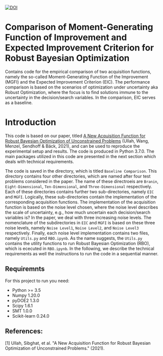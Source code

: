 [![DOI](https://zenodo.org/badge/404800705.svg)](https://zenodo.org/badge/latestdoi/404800705)



# Comparison of Moment-Generating Function of Improvement and Expected Improvement Criterion for Robust Bayesian Optimization
Contains code for the empirical comparison of two acquisition functions, namely the so-called Moment-Generating Function of the Improvement (MGFI) and
the Expected Improvement Criterion (EIC). The performance comparison is based on the scenarios of optimization under uncertainty aka Robust Optimization, where the focus
is to find solutions immune to the uncertainty in the decision/search variables. In the comparison, EIC serves as a baseline.

# Introduction
This code is based on our paper, titled [A New Acquisition Function for Robust Bayesian
Optimization of Unconstrained Problems](https://dl.acm.org/doi/pdf/10.1145/3449726.3463206) (Ullah, Wang, Menzel, Sendhoff & Bäck, 2021), and can be used to reproduce
the experimental setup and results. The code is produced in Python 3.7.0. The main packages utilized in this code are presented in the next section which deals with technical requirements. 

The code is saved in the directory, which is titled `Baseline Comparison`. This directory contains four other directories, which are
named after four test problems considered in the paper. The name of these directroeis are `Branin`, `Eight-Dimensional`, `Ten-Dimensional`, and `Three-Dimensional` respectively. 
Each of these directories contains further two sub-directories, namely `EIC` and `MGFI`.
Logically, these sub-directories contain the implementation of the corresponding acquisition functions.
The implementation of the acquisition function is based on the noise level chosen, where the noise level describes the scale of uncertainty, e.g., how
much uncertain each decision/search variables is? In the paper, we deal with three increasing noise levels.
The nomenclature of the subdirectories in `EIC` and `MGFI` is based on these three noise levels, namely `Noise Level1`, `Noise Level2`, and `Noise Level3` respectively.
Finally, each noise level implementation contains two files, namely `Utils.py` and `RBO.ipynb`.
As the name suggests, the `Utils.py` contains the utility functions to run Robust Bayesian Optimization (RBO), which is ececuted in `RBO.ipynb`.
In the following, we describe the technical requirements as well the instructions to run the code in a sequential manner.


## Requiremnts
For this project to run you need:
* Python >= 3.5
* Numpy 1.20.0
* pyDOE2 1.3.0
* Scipy 1.6.1
* SMT 1.0.0
* Scikit-learn 0.24.0 

## References:
<a id="1">[1]</a> 
Ullah, Sibghat, et al. "A New Acquisition Function for Robust Bayesian Optimization of Unconstrained Problems." (2021).
